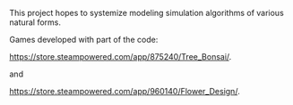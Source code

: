 This project hopes to systemize modeling simulation algorithms of various natural forms.

Games developed with part of the code:

https://store.steampowered.com/app/875240/Tree_Bonsai/.

and

https://store.steampowered.com/app/960140/Flower_Design/.
